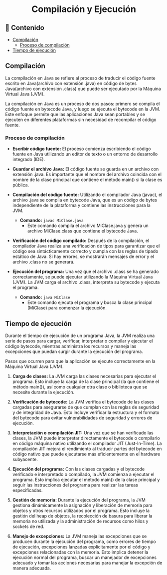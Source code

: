 <h1 align="center">Compilación y Ejecución</h1>

<h2>📑 Contenido</h2>

- [Compilación](#compilación)
  - [Proceso de compilación](#proceso-de-compilación)
- [Tiempo de ejecución](#tiempo-de-ejecución)

## Compilación

La compilación en Java se refiere al proceso de traducir el código fuente escrito en Java(archivo con extensión .java) en código de bytes Java(archivo con extensión .class) que puede ser ejecutado por la Máquina Virtual Java (JVM).

La compilación en Java es un proceso de dos pasos: primero se compila el código fuente en bytecode Java, y luego se ejecuta el bytecode en la JVM. Este enfoque permite que las aplicaciones Java sean portables y se ejecuten en diferentes plataformas sin necesidad de recompilar el código fuente.

### Proceso de compilación

- **Escribir código fuente:** El proceso comienza escribiendo el código fuente en Java utilizando un editor de texto o un entorno de desarrollo integrado (IDE).

- **Guardar el archivo Java:** El código fuente se guarda en un archivo con extensión .java. Es importante que el nombre del archivo coincida con el nombre de la clase principal que contiene el método main() si la clase es pública.

- **Compilación del código fuente:** Utilizando el compilador Java (javac), el archivo .java se compila en bytecode Java, que es un código de bytes independiente de la plataforma y contiene las instrucciones para la JVM.

  - **Comando:** `javac MiClase.java`
    - Este comando compila el archivo MiClase.java y genera un archivo MiClase.class que contiene el bytecode Java.

- **Verificación del código compilado:** Después de la compilación, el compilador Java realiza una verificación de tipos para garantizar que el código sea sintácticamente correcto y cumpla con las reglas de tipado estático de Java. Si hay errores, se mostrarán mensajes de error y el archivo .class no se generará.

- **Ejecución del programa:** Una vez que el archivo .class se ha generado correctamente, se puede ejecutar utilizando la Máquina Virtual Java (JVM). La JVM carga el archivo .class, interpreta su bytecode y ejecuta el programa.

  - **Comando:** `java MiClase`
    - Este comando ejecuta el programa y busca la clase principal (MiClase) para comenzar la ejecución.

## Tiempo de ejecución

Durante el tiempo de ejecución de un programa Java, la JVM realiza una serie de pasos para cargar, verificar, interpretar o compilar y ejecutar el código bytecode, mientras administra los recursos y maneja las excepciones que puedan surgir durante la ejecución del programa.

Pasos que ocurren para que la aplicación se ejecute correctamente en la Máquina Virtual Java (JVM).

1. **Carga de clases:** La JVM carga las clases necesarias para ejecutar el programa. Esto incluye la carga de la clase principal (la que contiene el método main()), así como cualquier otra clase o biblioteca que se necesite durante la ejecución.

1. **Verificación de bytecode:** La JVM verifica el bytecode de las clases cargadas para asegurarse de que cumplan con las reglas de seguridad y de integridad de Java. Esto incluye verificar la estructura y el formato del bytecode para evitar vulnerabilidades de seguridad y errores de ejecución.

1. **Interpretación o compilación JIT:** Una vez que se han verificado las clases, la JVM puede interpretar directamente el bytecode o compilarlo en código máquina nativo utilizando el compilador JIT (Just-In-Time). La compilación JIT mejora el rendimiento al traducir partes del bytecode en código nativo que puede ejecutarse más eficientemente en el hardware subyacente.

1. **Ejecución del programa:** Con las clases cargadas y el bytecode verificado e interpretado o compilado, la JVM comienza a ejecutar el programa. Esto implica ejecutar el método main() de la clase principal y seguir las instrucciones del programa para realizar las tareas especificadas.

1. **Gestión de memoria:** Durante la ejecución del programa, la JVM gestiona dinámicamente la asignación y liberación de memoria para objetos y otros recursos utilizados por el programa. Esto incluye la gestión del heap de objetos, la recolección de basura para liberar la memoria no utilizada y la administración de recursos como hilos y sockets de red.

1. **Manejo de excepciones:** La JVM maneja las excepciones que se producen durante la ejecución del programa, como errores de tiempo de ejecución, excepciones lanzadas explícitamente por el código y excepciones relacionadas con la memoria. Esto implica detener la ejecución normal del programa, buscar un manejador de excepciones adecuado y tomar las acciones necesarias para manejar la excepción de manera adecuada.

